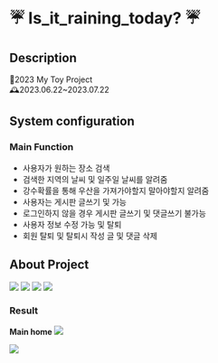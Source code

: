 # ☔ Is_it_raining_today? ☔

## Description
📌2023 My Toy Project                                                                                                            
  🕰️2023.06.22~2023.07.22
                                                                           
## System configuration
 



### Main Function
- 사용자가 원하는 장소 검색
- 검색한 지역의 날씨 및 일주일 날씨를 알려줌
- 강수확률을 통해 우산을 가져가야할지 말아야할지 알려줌
- 사용자는 게시판 글쓰기 및 가능
- 로그인하지 않을 경우 게시판 글쓰기 및 댓글쓰기 불가능
- 사용자 정보 수정 가능 및 탈퇴
- 회원 탈퇴 및 탈퇴시 작성 글 및 댓글 삭제                                                                                                                                       

## About Project                                                                                                                          
  <img src="https://img.shields.io/badge/mysql-4479A1?style=for-the-badge&logo=mysql&logoColor=white"> <img src="https://img.shields.io/badge/spring-6DB33F?style=for-the-badge&logo=spring&logoColor=white"> <img src="https://img.shields.io/badge/html5-E34F26?style=for-the-badge&logo=html5&logoColor=white"> <img src="https://img.shields.io/badge/javascript-F7DF1E?style=for-the-badge&logo=javascript&logoColor=black"> 


### Result
**Main home**
<img src="https://github.com/jeongYuri/Is_it_raining_today/assets/74125993/648c622e-9708-472b-80a2-ced6c2dc08ca.png" />

<img src="https://github.com/jeongYuri/Is_it_raining_today/assets/74125993/bdef7e63-65c5-472e-884e-b616c76e0d7a.png" />




